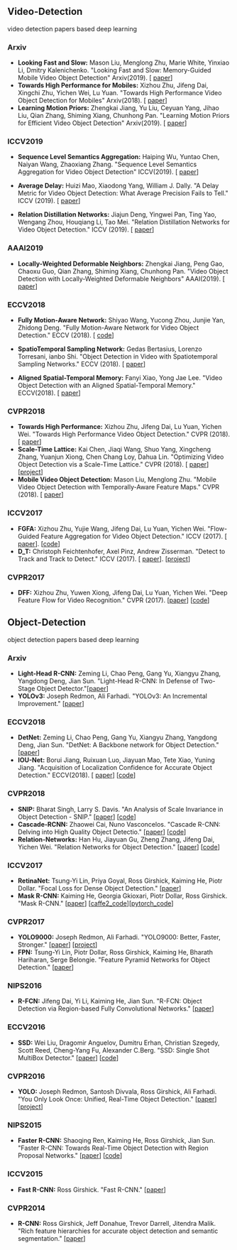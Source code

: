 ## Video-Detection
video detection papers based deep learning


### Arxiv
* **Looking Fast and Slow:** Mason Liu, Menglong Zhu, Marie White, Yinxiao Li, Dmitry Kalenichenko.
  "Looking Fast and Slow: Memory-Guided Mobile Video Object Detection" Arxiv(2019). [
  [paper](https://arxiv.org/pdf/1903.10172v1.pdf)]
* **Towards High Performance for Mobiles:** Xizhou Zhu, Jifeng Dai, Xingchi Zhu, Yichen Wei, Lu Yuan.
  "Towards High Performance Video Object Detection for Mobiles" Arxiv(2018). [
  [paper](https://arxiv.org/pdf/1804.05830.pdf)]
* **Learning Motion Priors:** Zhengkai Jiang, Yu Liu, Ceyuan Yang, Jihao Liu, Qian Zhang, Shiming Xiang, Chunhong Pan.
  "Learning Motion Priors for Efficient Video Object Detection" Arxiv(2019). [
  [paper](https://arxiv.org/pdf/1911.05253.pdf)]

 
  
### ICCV2019
* **Sequence Level Semantics Aggregation:** Haiping Wu, Yuntao Chen, Naiyan Wang, Zhaoxiang Zhang.
  "Sequence Level Semantics Aggregation for Video Object Detection" ICCV(2019). [
  [paper](https://arxiv.org/pdf/1907.06390v1.pdf)]

* **Average Delay:** Huizi Mao, Xiaodong Yang, William J. Dally.
  "A Delay Metric for Video Object Detection: What Average Precision Fails to Tell." ICCV (2019). [
  [paper](https://arxiv.org/pdf/1908.06368.pdf)]

* **Relation Distillation Networks:** Jiajun Deng, Yingwei Pan, Ting Yao, Wengang Zhou, Houqiang Li, Tao Mei.
  "Relation Distillation Networks for Video Object Detection." ICCV (2019). [
  [paper](https://arxiv.org/pdf/1908.09511.pdf)]

### AAAI2019
* **Locally-Weighted Deformable Neighbors:** Zhengkai Jiang, Peng Gao, Chaoxu Guo, Qian Zhang, Shiming Xiang, Chunhong Pan.
  "Video Object Detection with Locally-Weighted Deformable Neighbors" AAAI(2019). [
  [paper](https://aaai.org/ojs/index.php/AAAI/article/view/4871)]

### ECCV2018
* **Fully Motion-Aware Network:** Shiyao Wang, Yucong Zhou, Junjie Yan, Zhidong Deng.
  "Fully Motion-Aware Network for Video Object Detection." ECCV (2018). [
  [code](https://github.com/wangshy31/MANet_for_Video_Object_Detection.git)]
  
* **SpatioTemporal Sampling Network:** Gedas Bertasius, Lorenzo Torresani, ianbo Shi.
  "Object Detection in Video with Spatiotemporal Sampling Networks." ECCV (2018). [
  [paper](https://arxiv.org/pdf/1803.05549.pdf)]
  
* **Aligned Spatial-Temporal Memory:** Fanyi Xiao, Yong Jae Lee.
  "Video Object Detection with an Aligned Spatial-Temporal Memory." ECCV(2018). [
  [paper](https://arxiv.org/abs/1712.06317)]

### CVPR2018
* **Towards High Performance:** Xizhou Zhu, Jifeng Dai, Lu Yuan, Yichen Wei.
  "Towards High Performance Video Object Detection." CVPR (2018). [
  [paper](https://arxiv.org/abs/1711.11577)]
* **Scale-Time Lattice:** Kai Chen, Jiaqi Wang, Shuo Yang, Xingcheng Zhang, Yuanjun Xiong, Chen Chang Loy, Dahua Lin.
  "Optimizing Video Object Detection vis a Scale-Time Lattice." CVPR (2018). [
  [paper](http://mmlab.ie.cuhk.edu.hk/projects/ST-Lattice/ST-Lattice.pdf)] [[project](http://mmlab.ie.cuhk.edu.hk/projects/ST-Lattice/)]
* **Mobile Video Object Detection:** Mason Liu, Menglong Zhu.
  "Mobile Video Object Detection with Temporally-Aware Feature Maps." CVPR (2018). [
  [paper](http://openaccess.thecvf.com/content_cvpr_2018/papers/Liu_Mobile_Video_Object_CVPR_2018_paper.pdf)]
### ICCV2017
* **FGFA:** Xizhou Zhu, Yujie Wang, Jifeng Dai, Lu Yuan, Yichen Wei.
  "Flow-Guided Feature Aggregation for Video Object Detection." ICCV (2017). [
  [paper](https://arxiv.org/abs/1703.10025)]. [[code](https://github.com/msracver/Flow-Guided-Feature-Aggregation)]
* **D_T:** Christoph Feichtenhofer, Axel Pinz, Andrew Zisserman.
  "Detect to Track and Track to Detect." ICCV (2017). [
  [paper](http://www.robots.ox.ac.uk/~vgg/publications/2017/Feichtenhofer17/feichtenhofer17.pdf)]. [[project](http://www.robots.ox.ac.uk/~vgg/research/detect-track/)]
### CVPR2017
* **DFF:** Xizhou Zhu, Yuwen Xiong, Jifeng Dai, Lu Yuan, Yichen Wei.
  "Deep Feature Flow for Video Recognition." CVPR (2017). [[paper](https://arxiv.org/abs/1611.07715)] [[code](https://github.com/msracver/Deep-Feature-Flow)]


## Object-Detection
object detection papers based deep learning
### Arxiv
* **Light-Head R-CNN:** Zeming Li, Chao Peng, Gang Yu, Xiangyu Zhang, Yangdong Deng, Jian Sun.
  "Light-Head R-CNN: In Defense of Two-Stage Object Detector."[[paper](https://arxiv.org/abs/1711.07264)]
* **YOLOv3:** Joseph Redmon, Ali Farhadi.
  "YOLOv3: An Incremental Improvement." [[paper](https://pjreddie.com/media/files/papers/YOLOv3.pdf)]
  
### ECCV2018
* **DetNet:** Zeming Li, Chao Peng, Gang Yu, Xiangyu Zhang, Yangdong Deng, Jian Sun.
  "DetNet: A Backbone network for Object Detection." [[paper](https://arxiv.org/pdf/1804.06215.pdf)]
* **IOU-Net:** Borui Jiang, Ruixuan Luo, Jiayuan Mao, Tete Xiao, Yuning Jiang.
  "Acquisition of Localization Confidence for Accurate Object Detection." ECCV(2018). [
  [paper](https://arxiv.org/pdf/1807.11590.pdf)] [[code](https://github.com/vacancy/PreciseRoIPooling)]
  
### CVPR2018
* **SNIP:** Bharat Singh, Larry S. Davis.
  "An Analysis of Scale Invariance in Object Detection - SNIP." [[paper](https://arxiv.org/pdf/1711.08189.pdf)] [[code](https://github.com/bharatsingh430/snip)]
 * **Cascade-RCNN:** Zhaowei Cai, Nuno Vasconcelos.
   "Cascade R-CNN: Delving into High Quality Object Detectio." [[paper](https://arxiv.org/pdf/1712.00726.pdf)] [[code](https://github.com/zhaoweicai/cascade-rcnn)]
 * **Relation-Networks:** Han Hu, Jiayuan Gu, Zheng Zhang, Jifeng Dai, Yichen Wei.
   "Relation Networks for Object Detection." [[paper](https://arxiv.org/pdf/1711.11575.pdf)] [[code](https://github.com/msracver/Relation-Networks-for-Object-Detection)]

### ICCV2017
* **RetinaNet:** Tsung-Yi Lin, Priya Goyal, Ross Girshick, Kaiming He, Piotr Dollar.
  "Focal Loss for Dense Object Detection." [[paper](https://arxiv.org/abs/1708.02002)]
* **Mask R-CNN:** Kaiming He, Georgia Gkioxari, Piotr Dollar, Ross Girshick.
  "Mask R-CNN." [[paper](https://arxiv.org/abs/1703.06870)] [[caffe2_code](https://github.com/facebookresearch/Detectron)][[pytorch_code](https://github.com/facebookresearch/maskrcnn-benchmark)]

### CVPR2017
* **YOLO9000:** Joseph Redmon, Ali Farhadi.
  "YOLO9000: Better, Faster, Stronger." [[paper](https://arxiv.org/abs/1612.08242)] [[project](https://pjreddie.com/publications/)]
* **FPN:** Tsung-Yi Lin, Piotr Dollar, Ross Girshick, Kaiming He, Bharath Hariharan, Serge Belongie.
  "Feature Pyramid Networks for Object Detection." [[paper](https://arxiv.org/abs/1612.03144)]

### NIPS2016
* **R-FCN:** Jifeng Dai, Yi Li, Kaiming He, Jian Sun.
  "R-FCN: Object Detection via Region-based Fully Convolutional Networks." [[paper](https://arxiv.org/abs/1605.06409)]

### ECCV2016
* **SSD:** Wei Liu, Dragomir Anguelov, Dumitru Erhan, Christian Szegedy, Scott Reed, Cheng-Yang Fu, Alexander C.Berg.
  "SSD: Single Shot MultiBox Detector." [[paper](https://arxiv.org/abs/1512.02325)] [[code](https://github.com/weiliu89/caffe/tree/ssd)]

### CVPR2016
* **YOLO:** Joseph Redmon, Santosh Divvala, Ross Girshick, Ali Farhadi.
  "You Only Look Once: Unified, Real-Time Object Detection." [[paper](https://arxiv.org/abs/1506.02640)] [[project](https://pjreddie.com/publications/)]

### NIPS2015
* **Faster R-CNN:** Shaoqing Ren, Kaiming He, Ross Girshick, Jian Sun.
  "Faster R-CNN: Towards Real-Time Object Detection with Region Proposal Networks." [[paper](https://arxiv.org/abs/1506.01497)] [[code](https://github.com/rbgirshick/py-faster-rcnn)]

### ICCV2015
* **Fast R-CNN:** Ross Girshick.
  "Fast R-CNN." [[paper](https://arxiv.org/abs/1504.08083)]

### CVPR2014
* **R-CNN:** Ross Girshick, Jeff Donahue, Trevor Darrell, Jitendra Malik.
  "Rich feature hierarchies for accurate object detection and semantic segmentation." [[paper](https://arxiv.org/abs/1311.2524)]
